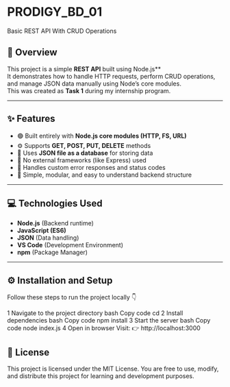 # PRODIGY_BD_01
Basic REST API With CRUD Operations

## 📖 Overview
This project is a simple **REST API** built using Node.js**  
It demonstrates how to handle HTTP requests, perform CRUD operations, and manage JSON data manually using Node’s core modules.  
This was created as **Task 1** during my internship program.

---

## ✨ Features
- 🟢 Built entirely with **Node.js core modules (HTTP, FS, URL)**  
- ⚙️ Supports **GET, POST, PUT, DELETE** methods  
- 📁 Uses **JSON file as a database** for storing data  
- 🚫 No external frameworks (like Express) used  
- 🔄 Handles custom error responses and status codes  
- 🧩 Simple, modular, and easy to understand backend structure  

---

## 💻 Technologies Used
- **Node.js** (Backend runtime)
- **JavaScript (ES6)**  
- **JSON** (Data handling)
- **VS Code** (Development Environment)
- **npm** (Package Manager)

---

## ⚙️ Installation and Setup

Follow these steps to run the project locally 👇


1 Navigate to the project directory
bash
Copy code
cd <your-repo-name>
2 Install dependencies
bash
Copy code
npm install
3 Start the server
bash
Copy code
node index.js
4 Open in browser
Visit:
👉 http://localhost:3000

## 🧾 License
This project is licensed under the MIT License.
You are free to use, modify, and distribute this project for learning and development purposes.


